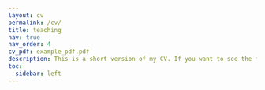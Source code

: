 ```yaml
---
layout: cv
permalink: /cv/
title: teaching
nav: true
nav_order: 4
cv_pdf: example_pdf.pdf
description: This is a short version of my CV. If you want to see the full version, click on the link right of this description.
toc:
  sidebar: left
---
```

